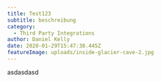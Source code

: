 ```yaml
---
title: Test123
subtitle: beschreibung
category:
  - Third Party Integrations
author: Daniel Kelly
date: 2020-01-29T15:47:38.445Z
featureImage: uploads/inside-glacier-cave-2.jpg
---
```

asdasdasd
